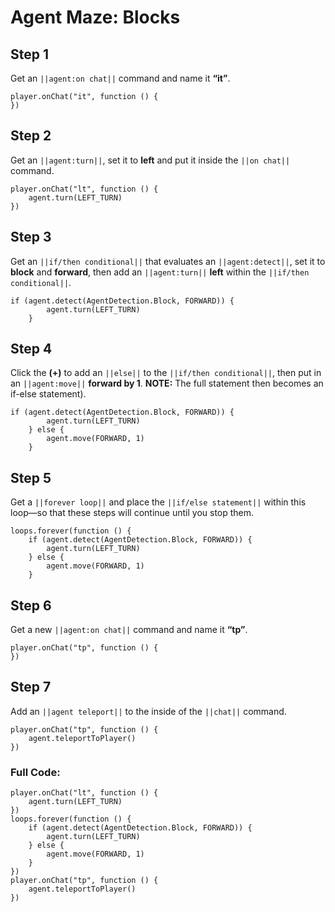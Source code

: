 
# Agent Maze: Blocks


## Step 1
Get an ``||agent:on chat||`` command and name it **“it”**.

```blocks
player.onChat("it", function () {
})
```

## Step 2

Get an ``||agent:turn||``, set it to **left** and put it inside the ``||on chat||`` command.

```blocks
player.onChat("lt", function () {
    agent.turn(LEFT_TURN)
})
```

## Step 3

Get an ``||if/then conditional||`` that evaluates an ``||agent:detect||``, set it to **block** and **forward**, then add an ``||agent:turn||`` **left** within the ``||if/then conditional||``.

```blocks
if (agent.detect(AgentDetection.Block, FORWARD)) {
        agent.turn(LEFT_TURN)
    }
```

## Step 4

Click the **(+)** to add an ``||else||`` to the ``||if/then conditional||``, then put in an ``||agent:move||`` **forward by 1**.  **NOTE:** The full statement then becomes an if-else statement).

```blocks
if (agent.detect(AgentDetection.Block, FORWARD)) {
        agent.turn(LEFT_TURN)
    } else {
        agent.move(FORWARD, 1)
    }
```

## Step 5

Get a ``||forever loop||`` and place the ``||if/else statement||`` within this loop—so that these steps will continue until you stop them. 

```blocks
loops.forever(function () {
    if (agent.detect(AgentDetection.Block, FORWARD)) {
        agent.turn(LEFT_TURN)
    } else {
        agent.move(FORWARD, 1)
    }
```

## Step 6

Get a new ``||agent:on chat||`` command and name it **“tp”**.

```blocks
player.onChat("tp", function () {
})
```

## Step 7
Add an ``||agent teleport||`` to the inside of the ``||chat||`` command.

```blocks
player.onChat("tp", function () {
    agent.teleportToPlayer()
})
```

### Full Code: 

```blocks
player.onChat("lt", function () {
    agent.turn(LEFT_TURN)
})
loops.forever(function () {
    if (agent.detect(AgentDetection.Block, FORWARD)) {
        agent.turn(LEFT_TURN)
    } else {
        agent.move(FORWARD, 1)
    }
})
player.onChat("tp", function () {
    agent.teleportToPlayer()
})
```

